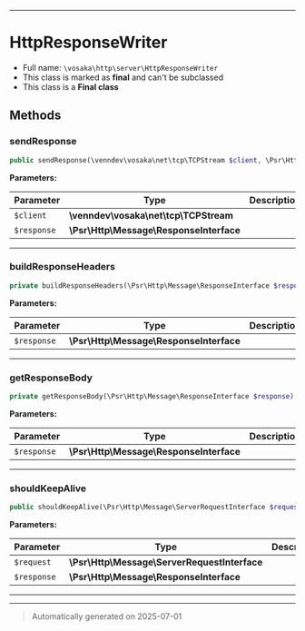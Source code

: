 ***

# HttpResponseWriter





* Full name: `\vosaka\http\server\HttpResponseWriter`
* This class is marked as **final** and can't be subclassed
* This class is a **Final class**




## Methods


### sendResponse



```php
public sendResponse(\venndev\vosaka\net\tcp\TCPStream $client, \Psr\Http\Message\ResponseInterface $response): \Generator
```








**Parameters:**

| Parameter | Type | Description |
|-----------|------|-------------|
| `$client` | **\venndev\vosaka\net\tcp\TCPStream** |  |
| `$response` | **\Psr\Http\Message\ResponseInterface** |  |





***

### buildResponseHeaders



```php
private buildResponseHeaders(\Psr\Http\Message\ResponseInterface $response): string
```








**Parameters:**

| Parameter | Type | Description |
|-----------|------|-------------|
| `$response` | **\Psr\Http\Message\ResponseInterface** |  |





***

### getResponseBody



```php
private getResponseBody(\Psr\Http\Message\ResponseInterface $response): string
```








**Parameters:**

| Parameter | Type | Description |
|-----------|------|-------------|
| `$response` | **\Psr\Http\Message\ResponseInterface** |  |





***

### shouldKeepAlive



```php
public shouldKeepAlive(\Psr\Http\Message\ServerRequestInterface $request, \Psr\Http\Message\ResponseInterface $response): bool
```








**Parameters:**

| Parameter | Type | Description |
|-----------|------|-------------|
| `$request` | **\Psr\Http\Message\ServerRequestInterface** |  |
| `$response` | **\Psr\Http\Message\ResponseInterface** |  |





***


***
> Automatically generated on 2025-07-01

